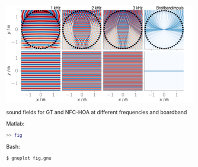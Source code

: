 ![Fig](fig.png)

sound fields for GT and NFC-HOA at different frequencies and boardband

Matlab:
```Matlab
>> fig
```

Bash:
```Bash
$ gnuplot fig.gnu
```
